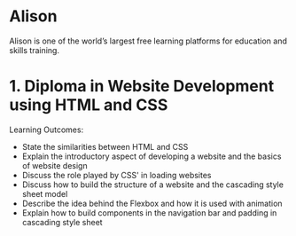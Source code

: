 # Alison

Alison is one of the world’s largest free learning platforms for education and skills training.

# 1. Diploma in Website Development using HTML and CSS 
Learning Outcomes: 
- State the similarities between HTML and CSS 
- Explain the introductory aspect of developing a website and the basics of website design
- Discuss the role played by CSS' in loading websites
- Discuss how to build the structure of a website and the cascading style sheet model
- Describe the idea behind the Flexbox and how it is used with animation
- Explain how to build components in the navigation bar and padding in cascading style sheet
